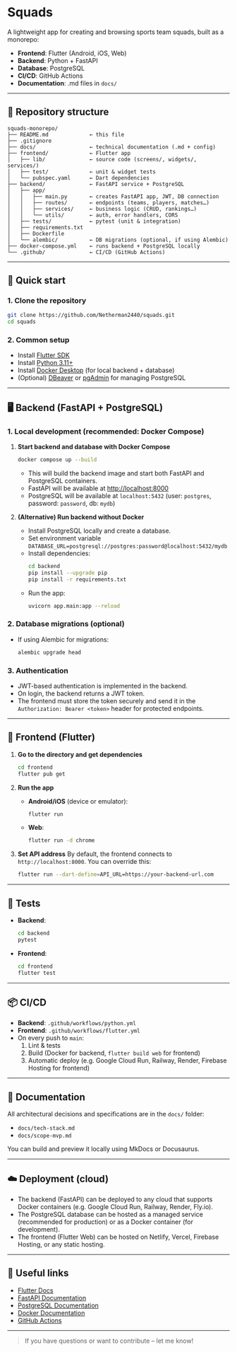 # Squads

A lightweight app for creating and browsing sports team squads, built as a monorepo:

- **Frontend**: Flutter (Android, iOS, Web)
- **Backend**: Python + FastAPI
- **Database**: PostgreSQL
- **CI/CD**: GitHub Actions
- **Documentation**: .md files in `docs/`

---

## 📂 Repository structure

```
squads-monorepo/
├── README.md             ← this file
├── .gitignore
├── docs/                 ← technical documentation (.md + config)
├── frontend/             ← Flutter app
│   ├── lib/              ← source code (screens/, widgets/, services/)
│   ├── test/             ← unit & widget tests
│   └── pubspec.yaml      ← Dart dependencies
├── backend/              ← FastAPI service + PostgreSQL
│   ├── app/
│   │   ├── main.py       ← creates FastAPI app, JWT, DB connection
│   │   ├── routes/       ← endpoints (teams, players, matches…)
│   │   ├── services/     ← business logic (CRUD, rankings…)
│   │   └── utils/        ← auth, error handlers, CORS
│   ├── tests/            ← pytest (unit & integration)
│   ├── requirements.txt
│   ├── Dockerfile
│   └── alembic/          ← DB migrations (optional, if using Alembic)
├── docker-compose.yml    ← runs backend + PostgreSQL locally
└── .github/              ← CI/CD (GitHub Actions)
```

---

## 🚀 Quick start

### 1. Clone the repository

```bash
git clone https://github.com/Netherman2440/squads.git
cd squads
```

### 2. Common setup

- Install [Flutter SDK](https://flutter.dev/docs/get-started/install)
- Install [Python 3.11+](https://www.python.org/downloads/)
- Install [Docker Desktop](https://www.docker.com/products/docker-desktop) (for local backend + database)
- (Optional) [DBeaver](https://dbeaver.io/) or [pgAdmin](https://www.pgadmin.org/) for managing PostgreSQL

---

## 🖥️ Backend (FastAPI + PostgreSQL)

### 1. Local development (recommended: Docker Compose)

1. **Start backend and database with Docker Compose**
   ```bash
   docker compose up --build
   ```
   - This will build the backend image and start both FastAPI and PostgreSQL containers.
   - FastAPI will be available at [http://localhost:8000](http://localhost:8000)
   - PostgreSQL will be available at `localhost:5432` (user: `postgres`, password: `password`, db: `mydb`)

2. **(Alternative) Run backend without Docker**
   - Install PostgreSQL locally and create a database.
   - Set environment variable `DATABASE_URL=postgresql://postgres:password@localhost:5432/mydb`
   - Install dependencies:
     ```bash
     cd backend
     pip install --upgrade pip
     pip install -r requirements.txt
     ```
   - Run the app:
     ```bash
     uvicorn app.main:app --reload
     ```

### 2. Database migrations (optional)
- If using Alembic for migrations:
  ```bash
  alembic upgrade head
  ```

### 3. Authentication
- JWT-based authentication is implemented in the backend.
- On login, the backend returns a JWT token.
- The frontend must store the token securely and send it in the `Authorization: Bearer <token>` header for protected endpoints.

---

## 📱 Frontend (Flutter)

1. **Go to the directory and get dependencies**
   ```bash
   cd frontend
   flutter pub get
   ```

2. **Run the app**
   - **Android/iOS** (device or emulator):
     ```bash
     flutter run
     ```
   - **Web**:
     ```bash
     flutter run -d chrome
     ```

3. **Set API address**
   By default, the frontend connects to `http://localhost:8000`.
   You can override this:
   ```bash
   flutter run --dart-define=API_URL=https://your-backend-url.com
   ```

---

## 🧪 Tests

- **Backend**:
  ```bash
  cd backend
  pytest
  ```
- **Frontend**:
  ```bash
  cd frontend
  flutter test
  ```

---

## 📦 CI/CD

- **Backend**: `.github/workflows/python.yml`
- **Frontend**: `.github/workflows/flutter.yml`
- On every push to `main`:
  1. Lint & tests
  2. Build (Docker for backend, `flutter build web` for frontend)
  3. Automatic deploy (e.g. Google Cloud Run, Railway, Render, Firebase Hosting for frontend)

---

## 📖 Documentation

All architectural decisions and specifications are in the `docs/` folder:

- `docs/tech-stack.md`
- `docs/scope-mvp.md`

You can build and preview it locally using MkDocs or Docusaurus.

---

## ☁️ Deployment (cloud)

- The backend (FastAPI) can be deployed to any cloud that supports Docker containers (e.g. Google Cloud Run, Railway, Render, Fly.io).
- The PostgreSQL database can be hosted as a managed service (recommended for production) or as a Docker container (for development).
- The frontend (Flutter Web) can be hosted on Netlify, Vercel, Firebase Hosting, or any static hosting.

---

## 🔗 Useful links

- [Flutter Docs](https://flutter.dev/docs)
- [FastAPI Documentation](https://fastapi.tiangolo.com/)
- [PostgreSQL Documentation](https://www.postgresql.org/docs/)
- [Docker Documentation](https://docs.docker.com/)
- [GitHub Actions](https://docs.github.com/actions)

---

> If you have questions or want to contribute – let me know!

